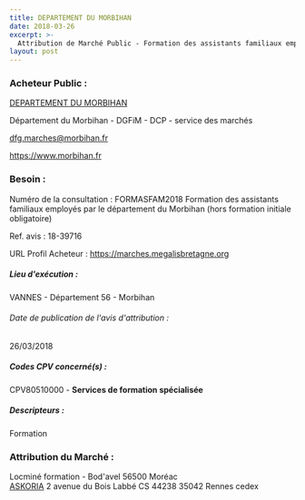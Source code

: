 ```yaml
---
title: DEPARTEMENT DU MORBIHAN
date: 2018-03-26
excerpt: >-
  Attribution de Marché Public - Formation des assistants familiaux employés par le département du Morbihan (hors formation initiale obligatoire)
layout: post
---
```


### Acheteur Public : 
<a href="/acheteur-137/siren-225600014"> DEPARTEMENT DU MORBIHAN</a><br/>

Département du Morbihan - DGFiM - DCP - service des marchés

dfg.marches@morbihan.fr


https://www.morbihan.fr
### Besoin :

Numéro de la consultation : FORMASFAM2018 Formation des assistants familiaux employés par le département du Morbihan (hors formation initiale obligatoire)

Ref. avis : 18-39716

URL Profil Acheteur : https://marches.megalisbretagne.org

##### Lieu d'exécution :

VANNES - Département 56 - Morbihan

###### Date de publication de l'avis d'attribution : 
26/03/2018

##### Codes CPV concerné(s) :
CPV80510000 - **Services de formation spécialisée** <br/>

##### Descripteurs :
Formation <br/>

### Attribution du Marché :
Locminé formation - Bod'avel 56500 Moréac <br/>
<a href="/entreprise-576/siren-792961617"> ASKORIA</a>    2 avenue du Bois Labbé CS 44238 35042 Rennes cedex <br/>
